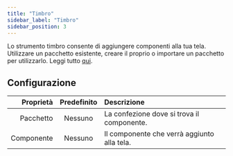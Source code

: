 ```yaml
---
title: "Timbro"
sidebar_label: "Timbro"
sidebar_position: 3
---
```


Lo strumento timbro consente di aggiungere componenti alla tua tela. Utilizzare un pacchetto esistente, creare il proprio o importare un pacchetto per utilizzarlo. Leggi tutto [qui](../pack).

## Configurazione

|  Proprietà | Predefinito | Descrizione                                 |
| ----------:|:-----------:|:------------------------------------------- |
|  Pacchetto |   Nessuno   | La confezione dove si trova il componente.  |
| Componente |   Nessuno   | Il componente che verrà aggiunto alla tela. |
